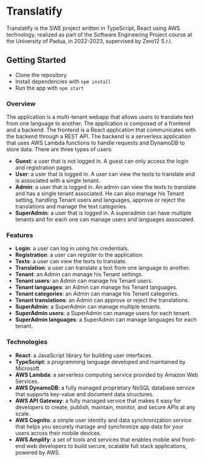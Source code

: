 # Translatify

Translatify is the SWE project written in TypeScript, React using AWS technology, realized as part of the Software Engineering Project course at the University of Padua, in 2022-2023, supervised by Zero12 S.r.l.

## Getting Started
- Clone the repository
- Install dependencies with `npm install`
- Run the app with `npm start`

### Overview
The application is a multi-tenant webapp that allows users to translate text from one language to another. The application is composed of a frontend and a backend. The frontend is a React application that communicates with the backend through a REST API. The backend is a serverless application that uses AWS Lambda functions to handle requests and DynamoDB to store data.
There are three types of users:
- **Guest**: a user that is not logged in. A guest can only access the login and registration pages.
- **User**: a user that is logged in. A user can view the texts to translate and is associated with a single tenant.
- **Admin**: a user that is logged in. An admin can view the texts to translate and has a single tenant associated. 
He can also manage his Tenant setting, handling Tenant users and languages, approve or reject the translations and manage the text categories.
- **SuperAdmin**: a user that is logged in. A superadmin can have multiple tenants and for each one can manage users and languages associated.

### Features
- **Login**: a user can log in using his credentials.
- **Registration**: a user can register to the application.
- **Texts**: a user can view the texts to translate.
- **Translation**: a user can translate a text from one language to another.
- **Tenant**: an Admin can manage his Tenant settings.
- **Tenant users**: an Admin can manage his Tenant users.
- **Tenant languages**: an Admin can manage his Tenant languages.
- **Tenant categories**: an Admin can manage his Tenant categories.
- **Tenant translations**: an Admin can approve or reject the translations.
- **SuperAdmin**: a SuperAdmin can manage multiple tenants.
- **SuperAdmin users**: a SuperAdmin can manage users for each tenant.
- **SuperAdmin languages**: a SuperAdmin can manage languages for each tenant.

### Technologies
- **React**: a JavaScript library for building user interfaces.
- **TypeScript**: a programming language developed and maintained by Microsoft.
- **AWS Lambda**: a serverless computing service provided by Amazon Web Services.
- **AWS DynamoDB**: a fully managed proprietary NoSQL database service that supports key-value and document data structures.
- **AWS API Gateway**: a fully managed service that makes it easy for developers to create, publish, maintain, monitor, and secure APIs at any scale.
- **AWS Cognito**: a simple user identity and data synchronization service that helps you securely manage and synchronize app data for your users across their mobile devices.
- **AWS Amplify**: a set of tools and services that enables mobile and front-end web developers to build secure, scalable full stack applications, powered by AWS.